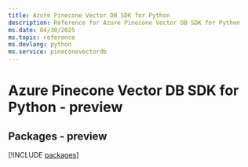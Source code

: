 ```yaml
---
title: Azure Pinecone Vector DB SDK for Python
description: Reference for Azure Pinecone Vector DB SDK for Python
ms.date: 04/30/2025
ms.topic: reference
ms.devlang: python
ms.service: pineconevectordb
---
```

# Azure Pinecone Vector DB SDK for Python - preview
## Packages - preview
[!INCLUDE [packages](pinecone-vector-db-index.md)]
